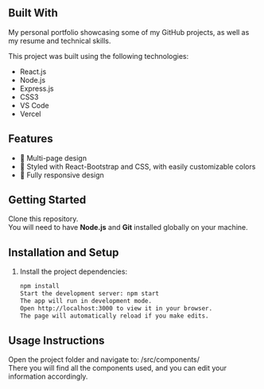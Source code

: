 ## Built With

My personal portfolio showcasing some of my GitHub projects, as well as my resume and technical skills.

This project was built using the following technologies:

- React.js
- Node.js
- Express.js
- CSS3
- VS Code
- Vercel

## Features

- 📖 Multi-page design
- 🎨 Styled with React-Bootstrap and CSS, with easily customizable colors
- 📱 Fully responsive design

## Getting Started

Clone this repository.  
You will need to have **Node.js** and **Git** installed globally on your machine.

## Installation and Setup

1. Install the project dependencies:
   ```bash
   npm install
   Start the development server: npm start
   The app will run in development mode.
   Open http://localhost:3000 to view it in your browser.
   The page will automatically reload if you make edits.
   ```

## Usage Instructions

Open the project folder and navigate to: 
/src/components/<br>
There you will find all the components used, and you can edit your information accordingly.
